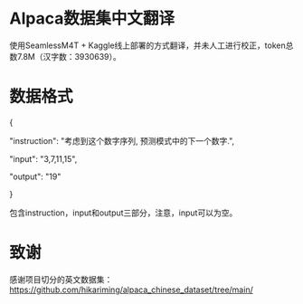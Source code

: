 # Alpaca数据集中文翻译
使用SeamlessM4T + Kaggle线上部署的方式翻译，并未人工进行校正，token总数7.8M（汉字数：3930639）。

# 数据格式
{

"instruction": "考虑到这个数字序列, 预测模式中的下一个数字.", 

"input": "3,7,11,15", 

"output": "19"

}

包含instruction，input和output三部分，注意，input可以为空。

# 致谢
感谢项目切分的英文数据集：https://github.com/hikariming/alpaca_chinese_dataset/tree/main/

